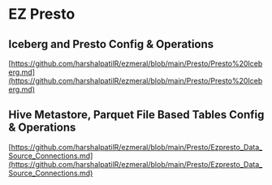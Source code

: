 # EZ Presto

## Iceberg and Presto Config & Operations
[https://github.com/harshalpatilR/ezmeral/blob/main/Presto/Presto%20Iceberg.md](https://github.com/harshalpatilR/ezmeral/blob/main/Presto/Presto%20Iceberg.md) 

## Hive Metastore, Parquet File Based Tables Config & Operations 

[https://github.com/harshalpatilR/ezmeral/blob/main/Presto/Ezpresto_Data_Source_Connections.md](https://github.com/harshalpatilR/ezmeral/blob/main/Presto/Ezpresto_Data_Source_Connections.md)
